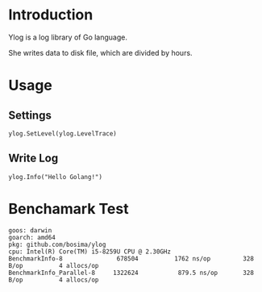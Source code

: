# Introduction
Ylog is a log library of Go language.

She writes data to disk file, which are divided by hours.

# Usage

## Settings

    ylog.SetLevel(ylog.LevelTrace)

## Write Log

    ylog.Info("Hello Golang!")


# Benchamark Test 

    goos: darwin
    goarch: amd64
    pkg: github.com/bosima/ylog
    cpu: Intel(R) Core(TM) i5-8259U CPU @ 2.30GHz
    BenchmarkInfo-8            	  678504	      1762 ns/op	     328 B/op	       4 allocs/op
    BenchmarkInfo_Parallel-8   	 1322624	       879.5 ns/op	     328 B/op	       4 allocs/op
